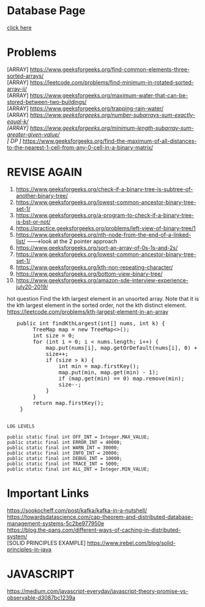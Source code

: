 # Database Page
<a href="https://github.com/jatin82/programming/blob/master/db/Readme.md">click here</a>

# Problems 
[ARRAY] https://www.geeksforgeeks.org/find-common-elements-three-sorted-arrays/ <br>
[ARRAY] https://leetcode.com/problems/find-minimum-in-rotated-sorted-array-ii/ <br>
[ARRAY] https://www.geeksforgeeks.org/maximum-water-that-can-be-stored-between-two-buildings/ <br>
[ARRAY] https://www.geeksforgeeks.org/trapping-rain-water/ <br>
[ARRAY]<b>*</b> https://www.geeksforgeeks.org/number-subarrays-sum-exactly-equal-k/ <br>
[ARRAY] https://www.geeksforgeeks.org/minimum-length-subarray-sum-greater-given-value/ <br>
[  DP ]<b>*</b> https://www.geeksforgeeks.org/find-the-maximum-of-all-distances-to-the-nearest-1-cell-from-any-0-cell-in-a-binary-matrix/

# REVISE AGAIN

1. https://www.geeksforgeeks.org/check-if-a-binary-tree-is-subtree-of-another-binary-tree/
2. https://www.geeksforgeeks.org/lowest-common-ancestor-binary-tree-set-1/ 
3. https://www.geeksforgeeks.org/a-program-to-check-if-a-binary-tree-is-bst-or-not/
4. https://practice.geeksforgeeks.org/problems/left-view-of-binary-tree/1
5. https://www.geeksforgeeks.org/nth-node-from-the-end-of-a-linked-list/ --->look at the 2 pointer approach
6. https://www.geeksforgeeks.org/sort-an-array-of-0s-1s-and-2s/
7. https://www.geeksforgeeks.org/lowest-common-ancestor-binary-tree-set-1/ 
8. https://www.geeksforgeeks.org/kth-non-repeating-character/
10. https://www.geeksforgeeks.org/bottom-view-binary-tree/		
11. https://www.geeksforgeeks.org/amazon-sde-interview-experience-july20-2019/

hot question
Find the kth largest element in an unsorted array. Note that it is the kth largest element in the sorted order, not the kth distinct element.
https://leetcode.com/problems/kth-largest-element-in-an-array

   <pre>
   public int findKthLargest(int[] nums, int k) {
        TreeMap<Integer, Integer> map = new TreeMap<>();
        int size = 0;
        for (int i = 0; i < nums.length; i++) {
            map.put(nums[i], map.getOrDefault(nums[i], 0) + 1);
            size++;
            if (size > k) {
                int min = map.firstKey();
                map.put(min, map.get(min) - 1);
                if (map.get(min) == 0) map.remove(min);
                size--;
            }
        }
        return map.firstKey();
    }
    </pre>
    
    LOG LEVELS
    
    public static final int OFF_INT = Integer.MAX_VALUE;
    public static final int ERROR_INT = 40000;
    public static final int WARN_INT = 30000;
    public static final int INFO_INT = 20000;
    public static final int DEBUG_INT = 10000;
    public static final int TRACE_INT = 5000;
    public static final int ALL_INT = Integer.MIN_VALUE;

# Important Links
 https://sookocheff.com/post/kafka/kafka-in-a-nutshell/ <br>
 https://towardsdatascience.com/cap-theorem-and-distributed-database-management-systems-5c2be977950e <br>
 https://blog.the-pans.com/different-ways-of-caching-in-distributed-system/ <br>
 [SOLID PRINCIPLES EXAMPLE] https://www.jrebel.com/blog/solid-principles-in-java <br>
 
 # JAVASCRIPT
 https://medium.com/javascript-everyday/javascript-theory-promise-vs-observable-d3087bc1239a
 
